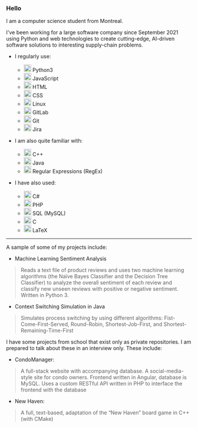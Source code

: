 ### Hello

I am a computer science student from Montreal.

I've been working for a large software company since September 2021 using Python and web technologies to create cutting-edge, 
AI-driven software solutions to interesting supply-chain problems.

- I regularly use:
  - <img alt="python" width="20px" src="https://img.icons8.com/color/48/000000/python--v1.png"/> Python3
  - <img alt="js" width="20px" src="https://img.icons8.com/color/48/000000/javascript--v1.png"/> JavaScript
  - <img alt="html" width="20px" src="https://img.icons8.com/color/48/000000/html-5--v1.png"/> HTML
  - <img alt="css" width="20px" src="https://img.icons8.com/color/48/000000/css3.png"/> CSS
  - <img alt="linux" width="20px" src="https://img.icons8.com/color/48/000000/linux--v1.png"/> Linux
  - <img alt="gitlab" width="20px" src="https://img.icons8.com/color/48/000000/gitlab.png"/> GitLab
  - <img alt="git" width="20px" src="https://img.icons8.com/color/50/000000/git.png"/> Git
  - <img alt="jira" width="20px" src="https://img.icons8.com/color/48/000000/jira.png"/> Jira

- I am also quite familiar with:
  - <img alt="c++" width="20px" src="https://img.icons8.com/color/48/000000/c-plus-plus-logo.png"/> C++
  - <img alt="java" width="20px" src="https://img.icons8.com/color/48/000000/java-coffee-cup-logo--v1.png"/> Java
  - <img alt="regex" width="20px" src="https://img.icons8.com/offices/30/000000/regex.png"/> Regular Expressions (RegEx)

- I have also used:
  - <img alt="c#" width="20px" src="https://img.icons8.com/color/48/000000/c-sharp-logo.png"/> C#
  - <img alt="php" width="20px" src="https://img.icons8.com/officel/16/000000/php-logo.png"/> PHP
  - <img alt="mysql" width="20px" src="https://img.icons8.com/fluency/48/000000/mysql-logo.png"/> SQL (MySQL)
  - <img alt="c" width="20px" src="https://img.icons8.com/color/48/000000/c-programming.png"/> C
  - <img alt="latex" width="20px" src="https://img.icons8.com/color/48/000000/latex.png"/> LaTeX

---

A sample of some of my projects include:

- Machine Learning Sentiment Analysis
> Reads a text file of product reviews and uses two machine learning algorithms (the Naïve Bayes Classifier and the Decision
Tree Classifier) to analyze the overall sentiment of each review and classify new unseen reviews with positive or negative sentiment.
Written in Python 3.

- Context Switching  Simulation in Java
> Simulates process switching by using different algorithms: Fist-Come-First-Served, Round-Robin, Shortest-Job-First, and Shortest-Remaining-Time-First

I have some projects from school that exist only as private repositories. I am prepared to talk about these in an interview only. These include:

- CondoManager:
> A full-stack website with accompanying database. A social-media-style site for condo owners. 
Frontend written in Angular, database is MySQL. Uses a custom RESTful API written in PHP to interface the frontend with the database

- New Haven:
> A full, text-based, adaptation of the “New Haven” board game in C++ (with CMake)
